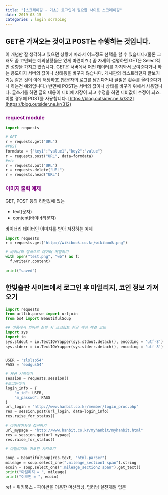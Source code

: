 ```yaml
---
title: "[스크레이핑 - 기초] 로그인이 필요한 사이트 스크레이핑"
date: 2019-03-15
categories : login scraping
---
```


## GET은 가져오는 것이고 POST는 수행하는 것입니다.

이 개념만 잘 생각하고 있으면 상황에 따라서 어느정도 선택을 할 수 있습니다.(물론 그래도 좀 고민되는 예외상황들은 있게 마련이죠.) 좀 자세히 설명하면 GET은 Select적인 성향을 가지고 있습니다. GET은 서버에서 어떤 데이터를 가져와서 보여준다거나 하는 용도이지 서버의 값이나 상태등을 바꾸지 않습니다. 게시판의 리스트라던지 글보기 기능 같은 것이 이에 해당하죠.(방문자의 로그를 남긴다거나 글읽은 횟수를 올려준다거나 하는건 예외입니다.) 반면에 POST는 서버의 값이나 상태를 바꾸기 위해서 사용합니다. 글쓰기를 하면 글의 내용이 디비에 저장이 되고 수정을 하면 디비값이 수정이 되죠. 이럴 경우에 POST를 사용합니다.
[https://blog.outsider.ne.kr/312](https://blog.outsider.ne.kr/312)

### <span style="color:purple"> request module </span>

```python
import requests

# GET
r = requests.get("URL")
#POST
formdata = {"key1":"value1","key2":"value"}
r = requests.post("URL", data=formdata)
#etc
r = requests.put("URL")
r = requests.delete("URL")
r = reuqests.head("URL")
```

### <span style="color:purple"> 이미지 출력 예제 </span>

GET, POST 등의 리턴값에 있는
- text(문자)
- content(바이너리문자)

바이너리 데이터인 이미지를 받아 저장하는 예제

```python
import requests
r = requests.get("http://wikibook.co.kr/wikibook.png")

# 바이너리 형식으로 데이터 저장하기
with open("test.png", "wb") as f:
  f.write(r.content)

print("saved")
```


## 한빛출판 사이트에서 로그인 후 마일리지, 코인 정보 가져오기

```python
import requests
from urllib.parse import urljoin
from bs4 import BeautifulSoup

## 아톰에서 파이썬 실행 시 스크립트 한글 깨짐 해결 코드
import sys
import io
sys.stdout = io.TextIOWrapper(sys.stdout.detach(), encoding = 'utf-8')
sys.stderr = io.TextIOWrapper(sys.stderr.detach(), encoding = 'utf-8')


USER = 'zlslsp54'
PASS = 'eodgus54'

# 세션 시작하기
session = requests.session()
#로그인하기
login_info = {
    "m_id": USER,
    "m_passwd": PASS
}
url_login = "http://www.hanbit.co.kr/member/login_proc.php"
res = session.post(url_login, data=login_info)
res.raise_for_status()

# 마이페이지에 접근하기
url_mypage = "http://www.hanbit.co.kr/myhanbit/myhanbit.html"
res = session.get(url_mypage)
res.raise_for_status()

# 마일리지와 이코인 가져오기

soup = BeautifulSoup(res.text, "html.parser")
mileage = soup.select_one(".mileage_section1 span").string
ecoin = soup.select_one(".mileage_section2 span").get_text()
print("마일리지 = ", mileage)
print("이코인 = ", ecoin)
```

ref = 위키북스 - 파이썬을 이용한 머신러닝, 딥러닝 실전개발 입문
